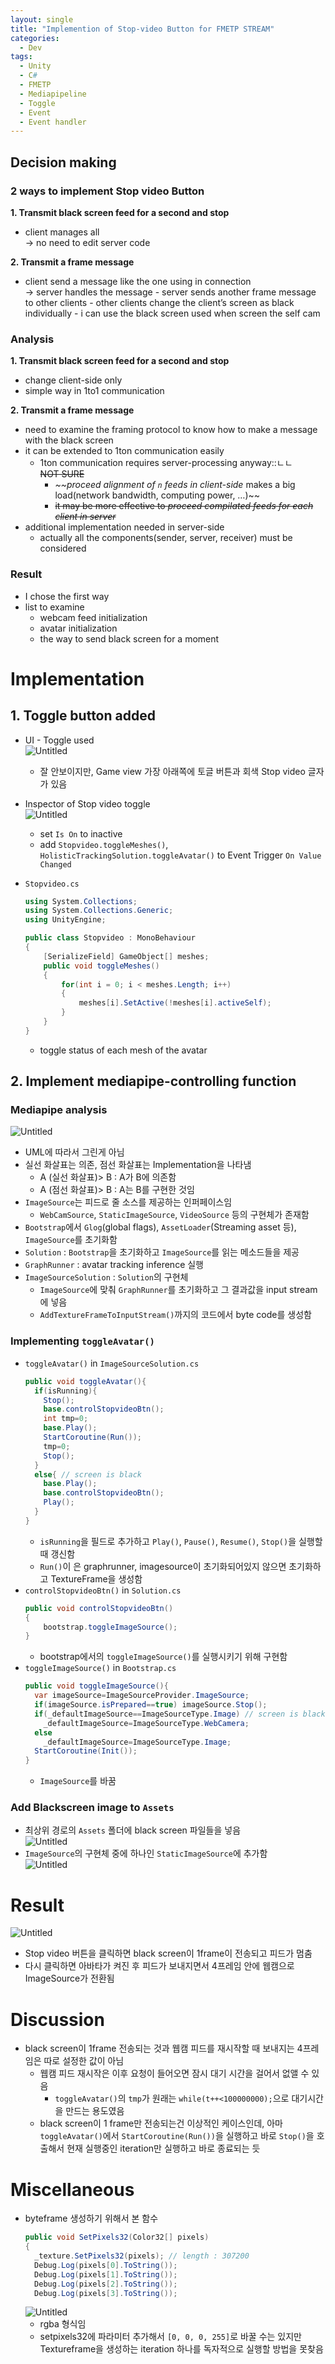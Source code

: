 ```yaml
---
layout: single
title: "Implemention of Stop-video Button for FMETP STREAM"
categories:
  - Dev
tags:
  - Unity
  - C#
  - FMETP
  - Mediapipeline
  - Toggle
  - Event
  - Event handler
---
```


## Decision making

### 2 ways to implement Stop video Button

**1. Transmit black screen feed for a second and stop**

- client manages all  
  → no need to edit server code

**2. Transmit a frame message**

- client send a message like the one using in connection  
  → server handles the message - server sends another frame message to other clients - other clients change the client’s screen as black individually - i can use the black screen used when screen the self cam

### Analysis

**1. Transmit black screen feed for a second and stop**

- change client-side only
- simple way in 1to1 communication

**2. Transmit a frame message**

- need to examine the framing protocol to know how to make a message with the black screen
- it can be extended to 1ton communication easily
  - 1ton communication requires server-processing anyway::ㄴㄴ  
    ~~NOT SURE~~
    - _~~proceed alignment of `n` feeds in client-side_ makes a big load(network bandwidth, computing power, …)~~
    - ~~it may be more effective to _proceed compilated feeds for each client in server_~~
- additional implementation needed in server-side
  - actually all the components(sender, server, receiver) must be considered

### Result

- I chose the first way
- list to examine
  - webcam feed initialization
  - avatar initialization
  - the way to send black screen for a moment

# Implementation

## 1. Toggle button added

- UI - Toggle used  
  ![Untitled](https://raw.githubusercontent.com/siriyaoff/siriyaoff.github.io/master/assets/img/FMETP-Stop-video-Button-1.png)
  - 잘 안보이지만, Game view 가장 아래쪽에 토글 버튼과 회색 Stop video 글자가 있음
- Inspector of Stop video toggle  
  ![Untitled](https://raw.githubusercontent.com/siriyaoff/siriyaoff.github.io/master/assets/img/FMETP-Stop-video-Button-2.png)
  - set `Is On` to inactive
  - add `Stopvideo.toggleMeshes()`, `HolisticTrackingSolution.toggleAvatar()` to Event Trigger `On Value Changed`
- `Stopvideo.cs`

  ```csharp
  using System.Collections;
  using System.Collections.Generic;
  using UnityEngine;

  public class Stopvideo : MonoBehaviour
  {
      [SerializeField] GameObject[] meshes;
      public void toggleMeshes()
      {
          for(int i = 0; i < meshes.Length; i++)
          {
              meshes[i].SetActive(!meshes[i].activeSelf);
          }
      }
  }
  ```

  - toggle status of each mesh of the avatar

## 2. Implement mediapipe-controlling function

### Mediapipe analysis

![Untitled](https://raw.githubusercontent.com/siriyaoff/siriyaoff.github.io/master/assets/img/FMETP-Stop-video-Button-3.png)

- UML에 따라서 그린게 아님
- 실선 화살표는 의존, 점선 화살표는 Implementation을 나타냄
  - A (실선 화살표)> B : A가 B에 의존함
  - A (점선 화살표)> B : A는 B를 구현한 것임
- `ImageSource`는 피드로 줄 소스를 제공하는 인퍼페이스임
  - `WebCamSource`, `StaticImageSource`, `VideoSource` 등의 구현체가 존재함
- `Bootstrap`에서 `Glog`(global flags), `AssetLoader`(Streaming asset 등), `ImageSource`를 초기화함
- `Solution` : `Bootstrap`을 초기화하고 `ImageSource`를 읽는 메소드들을 제공
- `GraphRunner` : avatar tracking inference 실행
- `ImageSourceSolution` : `Solution`의 구현체
  - `ImageSource`에 맞춰 `GraphRunner`를 초기화하고 그 결과값을 input stream에 넣음
  - `AddTextureFrameToInputStream()`까지의 코드에서 byte code를 생성함

### Implementing `toggleAvatar()`

- `toggleAvatar()` in `ImageSourceSolution.cs`
  ```csharp
  public void toggleAvatar(){
  	if(isRunning){
  	  Stop();
  	  base.controlStopvideoBtn();
  	  int tmp=0;
  	  base.Play();
  	  StartCoroutine(Run());
  	  tmp=0;
  	  Stop();
  	}
  	else{ // screen is black
  	  base.Play();
  	  base.controlStopvideoBtn();
  	  Play();
  	}
  }
  ```
  - `isRunning`을 필드로 추가하고 `Play()`, `Pause()`, `Resume()`, `Stop()`을 실행할 때 갱신함
  - `Run()`이 은 graphrunner, imagesource이 초기화되어있지 않으면 초기화하고 TextureFrame을 생성함
- `controlStopvideoBtn()` in `Solution.cs`
  ```csharp
  public void controlStopvideoBtn()
  {
      bootstrap.toggleImageSource();
  }
  ```
  - bootstrap에서의 `toggleImageSource()`를 실행시키기 위해 구현함
- `toggleImageSource()` in `Bootstrap.cs`
  ```csharp
  public void toggleImageSource(){
    var imageSource=ImageSourceProvider.ImageSource;
    if(imageSource.isPrepared==true) imageSource.Stop();
    if(_defaultImageSource==ImageSourceType.Image) // screen is black
      _defaultImageSource=ImageSourceType.WebCamera;
    else
      _defaultImageSource=ImageSourceType.Image;
    StartCoroutine(Init());
  }
  ```
  - `ImageSource`를 바꿈

### Add Blackscreen image to `Assets`

- 최상위 경로의 `Assets` 폴더에 black screen 파일들을 넣음  
  ![Untitled](https://raw.githubusercontent.com/siriyaoff/siriyaoff.github.io/master/assets/img/FMETP-Stop-video-Button-4.png)
- `ImageSource`의 구현체 중에 하나인 `StaticImageSource`에 추가함  
  ![Untitled](https://raw.githubusercontent.com/siriyaoff/siriyaoff.github.io/master/assets/img/FMETP-Stop-video-Button-5.png)

# Result

![Untitled](https://raw.githubusercontent.com/siriyaoff/siriyaoff.github.io/master/assets/img/FMETP-Stop-video-Button-6.png)

- Stop video 버튼을 클릭하면 black screen이 1frame이 전송되고 피드가 멈춤
- 다시 클릭하면 아바타가 켜진 후 피드가 보내지면서 4프레임 안에 웹캠으로 ImageSource가 전환됨

# Discussion

- black screen이 1frame 전송되는 것과 웹캠 피드를 재시작할 때 보내지는 4프레임은 따로 설정한 값이 아님
  - 웹캠 피드 재시작은 이후 요청이 들어오면 잠시 대기 시간을 걸어서 없앨 수 있음
    - `toggleAvatar()`의 `tmp`가 원래는 `while(t++<100000000);`으로 대기시간을 만드는 용도였음
  - black screen이 1 frame만 전송되는건 이상적인 케이스인데, 아마 `toggleAvatar()`에서 `StartCoroutine(Run())`을 실행하고 바로 `Stop()`을 호출해서 현재 실행중인 iteration만 실행하고 바로 종료되는 듯

# Miscellaneous

- byteframe 생성하기 위해서 본 함수
  ```csharp
  public void SetPixels32(Color32[] pixels)
  {
    _texture.SetPixels32(pixels); // length : 307200
    Debug.Log(pixels[0].ToString());
    Debug.Log(pixels[1].ToString());
    Debug.Log(pixels[2].ToString());
    Debug.Log(pixels[3].ToString());
  ```
  ![Untitled](https://raw.githubusercontent.com/siriyaoff/siriyaoff.github.io/master/assets/img/FMETP-Stop-video-Button-7.png)
  - rgba 형식임
  - setpixels32에 파라미터 추가해서 `[0, 0, 0, 255]`로 바꿀 수는 있지만 Textureframe을 생성하는 iteration 하나를 독자적으로 실행할 방법을 못찾음
